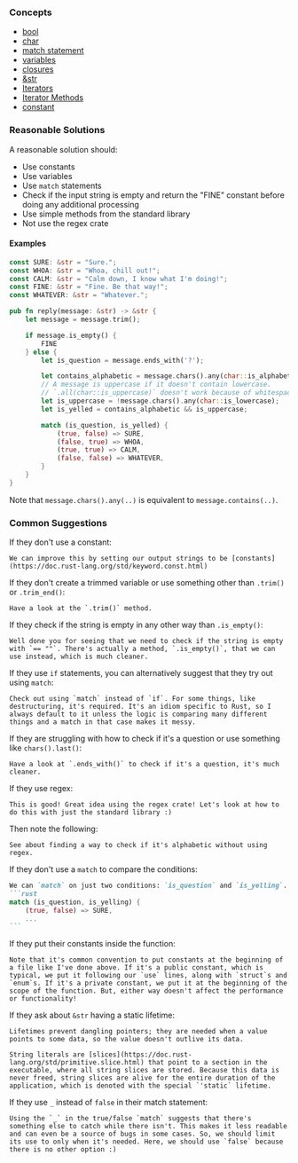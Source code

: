 ### Concepts

- [bool](https://doc.rust-lang.org/std/primitive.bool.html)
- [char](https://doc.rust-lang.org/std/char/index.html)
- [match statement](https://doc.rust-lang.org/1.2.0/book/match.html)
- [variables](https://doc.rust-lang.org/book/ch03-01-variables-and-mutability.html)
- [closures](https://doc.rust-lang.org/book/ch13-01-closures.html)
- [&str](https://doc.rust-lang.org/std/primitive.str.html)
- [Iterators](https://doc.rust-lang.org/std/iter/trait.Iterator.html)
- [Iterator Methods](https://doc.rust-lang.org/std/iter/trait.Iterator.html#provided-methods)
- [constant](https://doc.rust-lang.org/std/keyword.const.html)

### Reasonable Solutions

A reasonable solution should:

- Use constants
- Use variables
- Use `match` statements
- Check if the input string is empty and return the "FINE" constant
before doing any additional processing
- Use simple methods from the standard library
- Not use the regex crate

#### Examples

```rust
const SURE: &str = "Sure.";
const WHOA: &str = "Whoa, chill out!";
const CALM: &str = "Calm down, I know what I'm doing!";
const FINE: &str = "Fine. Be that way!";
const WHATEVER: &str = "Whatever.";

pub fn reply(message: &str) -> &str {
    let message = message.trim();

    if message.is_empty() {
        FINE
    } else {
        let is_question = message.ends_with('?');

        let contains_alphabetic = message.chars().any(char::is_alphabetic);
        // A message is uppercase if it doesn't contain lowercase.
        // `.all(char::is_uppercase)` doesn't work because of whitespace/punctuation
        let is_uppercase = !message.chars().any(char::is_lowercase);
        let is_yelled = contains_alphabetic && is_uppercase;

        match (is_question, is_yelled) {
            (true, false) => SURE,
            (false, true) => WHOA,
            (true, true) => CALM,
            (false, false) => WHATEVER,
        }
    }
}
```

Note that `message.chars().any(..)` is equivalent to `message.contains(..)`.

### Common Suggestions

If they don't use a constant:
```
We can improve this by setting our output strings to be [constants](https://doc.rust-lang.org/std/keyword.const.html)
```

If they don't create a trimmed variable or use something other than `.trim()` or `.trim_end()`:
```
Have a look at the `.trim()` method.
```

If they check if the string is empty in any other way than `.is_empty()`:
```
Well done you for seeing that we need to check if the string is empty with `== ""`. There's actually a method, `.is_empty()`, that we can use instead, which is much cleaner.
```

If they use `if` statements, you can alternatively suggest that they try out using `match`:
```
Check out using `match` instead of `if`. For some things, like destructuring, it's required. It's an idiom specific to Rust, so I always default to it unless the logic is comparing many different things and a match in that case makes it messy.
```

If they are struggling with how to check if it's a question or use something like `chars().last()`:
```
Have a look at `.ends_with()` to check if it's a question, it's much cleaner.
```

If they use regex:
```
This is good! Great idea using the regex crate! Let's look at how to do this with just the standard library :)
```
Then note the following:
```
See about finding a way to check if it's alphabetic without using regex.
```

If they don't use a `match` to compare the conditions:
````md
We can `match` on just two conditions: `is_question` and `is_yelling`. Like this:
```rust
match (is_question, is_yelling) {
    (true, false) => SURE,
    ...
```
````

If they put their constants inside the function:
```
Note that it's common convention to put constants at the beginning of a file like I've done above. If it's a public constant, which is typical, we put it following our `use` lines, along with `struct`s and `enum`s. If it's a private constant, we put it at the beginning of the scope of the function. But, either way doesn't affect the performance or functionality!
```

If they ask about `&str` having a static lifetime:
```
Lifetimes prevent dangling pointers; they are needed when a value points to some data, so the value doesn't outlive its data.

String literals are [slices](https://doc.rust-lang.org/std/primitive.slice.html) that point to a section in the executable, where all string slices are stored. Because this data is never freed, string slices are alive for the entire duration of the application, which is denoted with the special `'static` lifetime.
```

If they use `_` instead of `false` in their match statement:
```
Using the `_` in the true/false `match` suggests that there's something else to catch while there isn't. This makes it less readable and can even be a source of bugs in some cases. So, we should limit its use to only when it's needed. Here, we should use `false` because there is no other option :)
```

